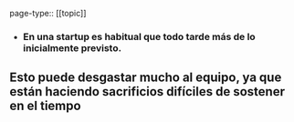 page-type:: [[topic]]
- ### En una startup es habitual que todo tarde más de lo inicialmente previsto.

Esto puede desgastar mucho al equipo, ya que están haciendo sacrificios difíciles de sostener en el tiempo
  - 


